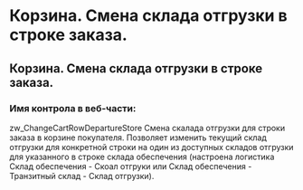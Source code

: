 ﻿---
description: 2.4.7
---
# Корзина. Смена склада отгрузки в строке заказа.
## Корзина. Смена склада отгрузки в строке заказа.
### Имя контрола в веб-части: 
zw_ChangeCartRowDepartureStore
Смена скалада отгрузки для строки заказа в корзине покупателя.
Позволяет изменить текущий склад отгрузки для конкретной строки на один из доступных складов отгрузки для указанного в строке склада обеспечения (настроена логистика Склад обеспечения - Скоал отгруки или Склад обеспечения - Транзитный склад - Склад отгрузки).
